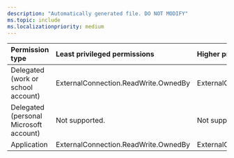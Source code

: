```yaml
---
description: "Automatically generated file. DO NOT MODIFY"
ms.topic: include
ms.localizationpriority: medium
---
```


|Permission type|Least privileged permissions|Higher privileged permissions|
|:---|:---|:---|
|Delegated (work or school account)|ExternalConnection.ReadWrite.OwnedBy|ExternalConnection.ReadWrite.All|
|Delegated (personal Microsoft account)|Not supported.|Not supported.|
|Application|ExternalConnection.ReadWrite.OwnedBy|ExternalConnection.ReadWrite.All|

